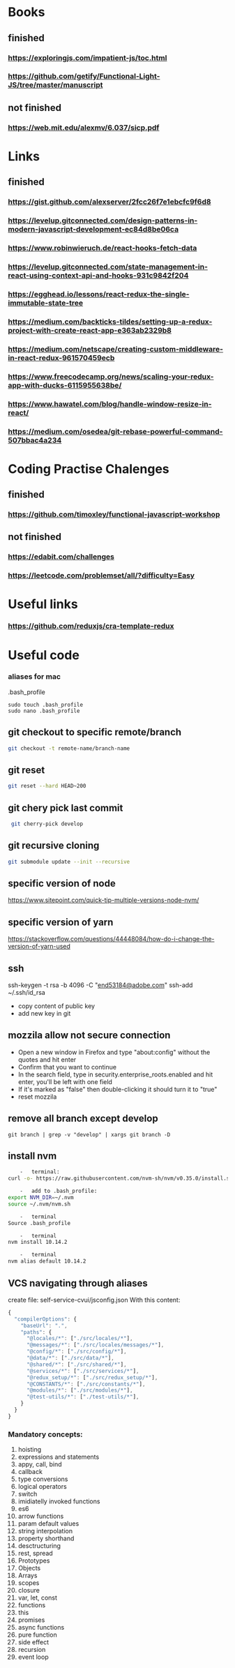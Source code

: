 # Books
## finished
### https://exploringjs.com/impatient-js/toc.html
### https://github.com/getify/Functional-Light-JS/tree/master/manuscript
## not finished
### https://web.mit.edu/alexmv/6.037/sicp.pdf

# Links
## finished
### https://gist.github.com/alexserver/2fcc26f7e1ebcfc9f6d8
### https://levelup.gitconnected.com/design-patterns-in-modern-javascript-development-ec84d8be06ca
### https://www.robinwieruch.de/react-hooks-fetch-data
### https://levelup.gitconnected.com/state-management-in-react-using-context-api-and-hooks-931c9842f204
### https://egghead.io/lessons/react-redux-the-single-immutable-state-tree
### https://medium.com/backticks-tildes/setting-up-a-redux-project-with-create-react-app-e363ab2329b8
### https://medium.com/netscape/creating-custom-middleware-in-react-redux-961570459ecb
### https://www.freecodecamp.org/news/scaling-your-redux-app-with-ducks-6115955638be/
### https://www.hawatel.com/blog/handle-window-resize-in-react/
### https://medium.com/osedea/git-rebase-powerful-command-507bbac4a234

# Coding Practise Chalenges
## finished
### https://github.com/timoxley/functional-javascript-workshop
## not finished
### https://edabit.com/challenges
### https://leetcode.com/problemset/all/?difficulty=Easy

# Useful links
### https://github.com/reduxjs/cra-template-redux

# Useful code

### aliases for mac
.bash_profile
``` 
sudo touch .bash_profile
sudo nano .bash_profile
```
## git checkout to specific remote/branch
```bash
git checkout -t remote-name/branch-name
```
## git reset

``` bash
git reset --hard HEAD~200
```
## git chery pick last commit
``` bash
 git cherry-pick develop
```

## git recursive cloning

``` bash
git submodule update --init --recursive
```

## specific version of node

https://www.sitepoint.com/quick-tip-multiple-versions-node-nvm/

## specific version of yarn

https://stackoverflow.com/questions/44448084/how-do-i-change-the-version-of-yarn-used

## ssh

ssh-keygen -t rsa -b 4096 -C "end53184@adobe.com"
ssh-add ~/.ssh/id_rsa

- copy content of public key
- add new key in git

## mozzila allow not secure connection

- Open a new window in Firefox and type "about:config" without the quotes and hit enter
- Confirm that you want to continue
- In the search field, type in security.enterprise_roots.enabled and hit enter, you'll be left with one field
- If it's marked as "false" then double-clicking it should turn it to "true"
- reset mozzila

## remove all branch except develop
```git
git branch | grep -v "develop" | xargs git branch -D 
```

## install nvm

```bash
	⁃	terminal:
curl -o- https://raw.githubusercontent.com/nvm-sh/nvm/v0.35.0/install.sh | bash

	⁃	add to .bash_profile:
export NVM_DIR=~/.nvm
source ~/.nvm/nvm.sh

	⁃	terminal
Source .bash_profile

	⁃	terminal
nvm install 10.14.2

	⁃	terminal
nvm alias default 10.14.2
```

## VCS navigating through aliases

create file:
self-service-cvui/jsconfig.json
With this content:

```js
{
  "compilerOptions": {
    "baseUrl": ".",
    "paths": {
      "@locales/*": ["./src/locales/*"],
      "@messages/*": ["./src/locales/messages/*"],
      "@config/*": ["./src/config/*"],
      "@data/*": ["./src/data/*"],
      "@shared/*": ["./src/shared/*"],
      "@services/*": ["./src/services/*"],
      "@redux_setup/*": ["./src/redux_setup/*"],
      "@CONSTANTS/*": ["./src/constants/*"],
      "@modules/*": ["./src/modules/*"],
      "@test-utils/*": ["./test-utils/*"],
    }
  }
}
```



### Mandatory concepts:

1. hoisting
1. expressions and statements
1. appy, call, bind
1. callback
1. type conversions
1. logical operators
1. switch
1. imidiatelly invoked functions
1. es6
1. arrow functions
1. param default values
1. string interpolation
1. property shorthand
1. desctructuring
1. rest, spread
1. Prototypes
1. Objects
1. Arrays
1. scopes
1. closure
1. var, let, const
1. functions
1. this
1. promises
1. async functions
1. pure function
1. side effect
1. recursion
1. event loop
